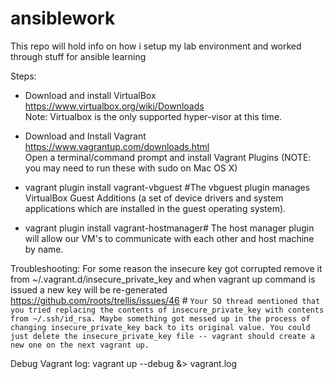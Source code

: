 # ansiblework
This repo will hold info on how i setup my lab environment and worked through stuff for ansible learning

Steps:
* Download and install VirtualBox  
https://www.virtualbox.org/wiki/Downloads  
Note: Virtualbox is the only supported hyper-visor at this time.  
* Download and Install Vagrant  
https://www.vagrantup.com/downloads.html  
Open a terminal/command prompt and install Vagrant Plugins (NOTE: you may need to run these with sudo on Mac OS X)  
* vagrant plugin install vagrant-vbguest \#The vbguest plugin manages VirtualBox Guest Additions (a set of device drivers and system applications which are installed in the guest operating system).  

* vagrant plugin install vagrant-hostmanager\# The host manager plugin will allow our VM's to communicate with each other and host machine by name.

Troubleshooting:
For some reason the insecure key got corrupted remove it from ~/.vagrant.d/insecure_private_key and when vagrant up command is issued a new key will be re-generated
https://github.com/roots/trellis/issues/46 \#
```Your SO thread mentioned that you tried replacing the contents of insecure_private_key with contents from ~/.ssh/id_rsa. Maybe something got messed up in the process of changing insecure_private_key back to its original value. You could just delete the insecure_private_key file -- vagrant should create a new one on the next vagrant up.```

Debug Vagrant log:
vagrant up --debug &> vagrant.log
